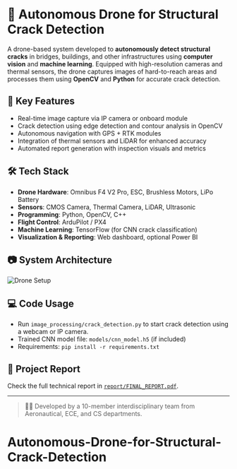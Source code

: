 # 🚁 Autonomous Drone for Structural Crack Detection

A drone-based system developed to **autonomously detect structural cracks** in bridges, buildings, and other infrastructures using **computer vision** and **machine learning**. Equipped with high-resolution cameras and thermal sensors, the drone captures images of hard-to-reach areas and processes them using **OpenCV** and **Python** for accurate crack detection.

## 🧩 Key Features
- Real-time image capture via IP camera or onboard module
- Crack detection using edge detection and contour analysis in OpenCV
- Autonomous navigation with GPS + RTK modules
- Integration of thermal sensors and LiDAR for enhanced accuracy
- Automated report generation with inspection visuals and metrics

## 🛠️ Tech Stack
- **Drone Hardware**: Omnibus F4 V2 Pro, ESC, Brushless Motors, LiPo Battery
- **Sensors**: CMOS Camera, Thermal Camera, LiDAR, Ultrasonic
- **Programming**: Python, OpenCV, C++
- **Flight Control**: ArduPilot / PX4
- **Machine Learning**: TensorFlow (for CNN crack classification)
- **Visualization & Reporting**: Web dashboard, optional Power BI

## 📷 System Architecture
![Drone Setup](images/drone_setup.jpg)

## 💻 Code Usage
- Run `image_processing/crack_detection.py` to start crack detection using a webcam or IP camera.
- Trained CNN model file: `models/cnn_model.h5` (if included)
- Requirements: `pip install -r requirements.txt`

## 📄 Project Report
Check the full technical report in [`report/FINAL_REPORT.pdf`](report/FINAL_REPORT.pdf).

---

> 👨‍🔧 Developed by a 10-member interdisciplinary team from Aeronautical, ECE, and CS departments. 
# Autonomous-Drone-for-Structural-Crack-Detection
